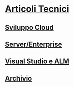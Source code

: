 # [Articoli Tecnici](index.md)
## [Sviluppo Cloud](Cloud/TOC.md)
## [Server/Enterprise](Server-Enterprise/TOC.md)
## [Visual Studio e ALM](VS-ALM/TOC.md)
## [Archivio](Archivio/TOC.md)


